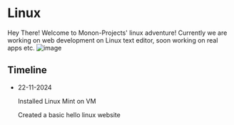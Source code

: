 # Linux
Hey There!
Welcome to Monon-Projects' linux adventure!
Currently we are working on web development on Linux text editor, soon working on real apps etc.
![image](https://github.com/user-attachments/assets/ce1fc8a6-563d-4c54-8878-b55a273cb134)

## Timeline
<ul>
  <li>22-11-2024</li>
  <p>Installed Linux Mint on VM</p>
  <p>Created a basic hello linux website</p>
